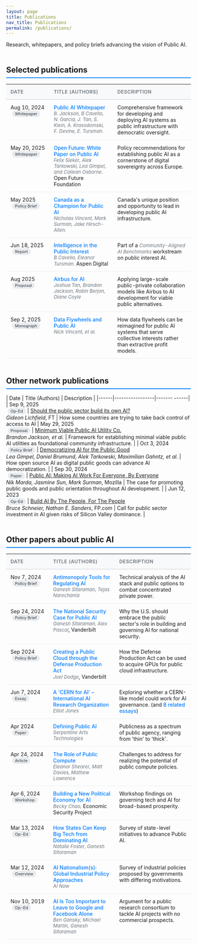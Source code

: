 ```yaml
---
layout: page
title: Publications
nav_title: Publications
permalink: /publications/
---
```


Research, whitepapers, and policy briefs advancing the vision of Public AI.

<style>
/* Clean table styling */
table { 
  border-spacing: 0; 
  width: 100%; 
  margin-bottom: 2rem; 
}

table td, table th { 
  padding: 12px; 
  font-size: 14px; 
  border-bottom: 1px solid #e9ecef; 
  vertical-align: top;
}

/* Column widths */
table th:first-child, table td:first-child { 
  width: 12%; 
  white-space: nowrap;
}
table th:nth-child(2), table td:nth-child(2) { 
  width: 40%; 
}
table th:nth-child(3), table td:nth-child(3) { 
  width: 48%; 
}

/* Header styling */
table th { 
  text-align: left; 
  font-weight: 600; 
  font-size: 13px; 
  text-transform: uppercase;
  letter-spacing: 0.5px;
  color: #6c757d;
  border-bottom: 2px solid #dee2e6; 
  background: #f8f9fa; 
}

/* Row hover effect */
table tr:hover td {
  background-color: #f8f9fa;
}

/* Section headers */
h2 { 
  margin-top: 3rem; 
  margin-bottom: 1rem; 
  color: #1a1a1a; 
  padding-bottom: 0.5rem;
  border-bottom: 2px solid #007bff;
}

/* Tag styling */
.tag { 
  display: inline-block; 
  padding: 2px 8px; 
  background: #e9ecef; 
  color: #495057; 
  border-radius: 12px; 
  font-size: 11px; 
  font-weight: 500; 
  margin-left: 4px; 
}

/* Links in tables */
table a {
  color: #007bff;
  text-decoration: none;
  font-weight: 500;
}
table a:hover {
  text-decoration: underline;
}

/* Authors styling */
table em {
  color: #6c757d;
  font-size: 13px;
}

/* Mobile responsiveness */
@media (max-width: 768px) {
  table { font-size: 13px; }
  table td, table th { padding: 8px; }
  
  /* Hide description column on mobile */
  table th:nth-child(3), 
  table td:nth-child(3) { 
    display: none; 
  }
  
  /* Adjust column widths for mobile */
  table th:first-child, 
  table td:first-child { 
    width: 25%; 
  }
  
  table th:nth-child(2), 
  table td:nth-child(2) { 
    width: 75%; 
  }
}
</style>

## Selected publications

| Date | Title (Authors) | Description |
|------|-----------------|-------------|
| Aug 10, 2024<br><span class="tag">Whitepaper</span> | [Public AI Whitepaper](https://drive.google.com/file/d/1bcCPdRHyUGFB23--6wn4j1f9mRgdG2QF)<br>*B. Jackson, B Cavello, N. Garcia, J. Tan, S. Klein, A. Krasodomski, F. Devine, E. Tursman.* | Comprehensive framework for developing and deploying AI systems as public infrastructure with democratic oversight. |
| May 20, 2025<br><span class="tag">Whitepaper</span> | [Open Future: White Paper on Public AI](https://openfuture.eu/publication/white-paper-on-public-ai/)<br>*Felix Sieker, Alek Tarkowski, Lea Gimpel, and Cailean Osborne.* Open Future Foundation| Policy recommendations for establishing public AI as a cornerstone of digital sovereignty across Europe. |
| May 2025<br><span class="tag">Policy Brief</span> | [Canada as a Champion for Public AI](https://www.nickmvincent.com/static/canada_publicai.pdf)<br>*Nicholas Vincent, Mark Surman, Jake Hirsch-Allen.* | Canada's unique position and opportunity to lead in developing public AI infrastructure. |
| Jun 18, 2025<br><span class="tag">Report</span> | [Intelligence in the Public Interest](https://www.aspendigital.org/report/intelligence-in-the-public-interest/)<br>*B Cavello, Eleanor Tursman.* Aspen Digital | Part of a *Community-Aligned AI Benchmarks* workstream on public interest AI. |
| Aug 2025<br><span class="tag">Proposal</span> | [Airbus for AI](https://docs.google.com/document/d/1JpWpcIs-ClzJdhzGOv0vkozyjlGPMdGiIMyj7EenlbA)<br>*Joshua Tan, Brandon Jackson, Robin Berjon, Diane Coyle* | Applying large-scale public-private collaboration models like Airbus to AI development for viable public alternatives. |
| Sep 2, 2025<br><span class="tag">Monograph</span> | [Data Flywheels and Public AI](https://nickmvincent.github.io/pai-flywheel-mini-book-2/)<br>*Nick Vincent, et al.* | How data flywheels can be reimagined for public AI systems that serve collective interests rather than extractive profit models. |

## Other network publications

| Date | Title (Authors) | Description |
|------|-----------------|------- ------|
| Sep 9, 2025<br><span class="tag">Op-Ed</span> | [Should the public sector build its own AI?](https://www.ft.com/content/686252f6-6d3d-40ec-bb2b-132d4fafb198)<br>*Gideon Lichfield*, FT | How some countries are trying to take back control of access to AI
| May 29, 2025<br><span class="tag">Proposal</span> | [Minimum Viable Public AI Utility Co.](https://docs.google.com/document/d/1OXAiQ2Ucmgq8fFDzGFcksQUbhIKrQvTIFEaq28_4VSM/)<br>*Brandon Jackson, et al.* | Framework for establishing minimal viable public AI utilities as foundational community infrastructure. |
| Oct 3, 2024<br><span class="tag">Policy Brief</span> | [Democratizing AI for the Public Good](https://openfuture.eu/publication/democratizing-ai-for-the-public-good/)<br>*Lea Gimpel, Daniel Brumund, Alek Tarkowski, Maximilian Gahntz, et al.* | How open source AI as digital public goods can advance AI democratization. |
| Sep 30, 2024<br><span class="tag">Paper</span> | [Public AI: Making AI Work For Everyone, By Everyone](https://www.mozillafoundation.org/en/research/library/public-ai/)<br>*Nik Marda, Jasmine Sun, Mark Surman*, Mozilla | The case for promoting public goods and public orientation throughout AI development. |
| Jun 12, 2023<br><span class="tag">Op-Ed</span> | [Build AI By The People, For The People](https://foreignpolicy.com/2023/06/12/ai-regulation-technology-us-china-eu-governance/)<br>*Bruce Schneier, Nathan E. Sanders*, FP.com | Call for public sector investment in AI given risks of Silicon Valley dominance. |

## Other papers about public AI

| Date | Title (Authors) | Description |
|------|-----------------|-------------|
| Nov 7, 2024<br><span class="tag">Policy Brief</span> | [Antimonopoly Tools for Regulating AI](https://yalelawandpolicy.org/antimonopoly-approach-governing-artificial-intelligence)<br>*Ganesh Sitaraman, Tejas Narechania* | Technical analysis of the AI stack and public options to combat concentrated private power. |
| Sep 24, 2024<br><span class="tag">Policy Brief</span> | [The National Security Case for Public AI](https://cdn.vanderbilt.edu/vu-URL/wp-content/uploads/sites/412/2024/09/27201409/VPA-Paper-National-Security-Case-for-AI.pdf)<br>*Ganesh Sitaraman, Alex Pascal*, Vanderbilt | Why the U.S. should embrace the public sector's role in building and governing AI for national security. |
| Sep 2024<br><span class="tag">Policy Brief</span> | [Creating a Public Cloud through the Defense Production Act](https://cdn.vanderbilt.edu/vu-URL/wp-content/uploads/sites/412/2024/09/27135238/VPA-Paper-DPA-Public-Cloud.pdf)<br>*Joel Dodge*, Vanderbilt | How the Defense Production Act can be used to acquire GPUs for public cloud infrastructure. |
| Jun 7, 2024<br><span class="tag">Essay</span> | [A 'CERN for AI' – International AI Research Organization](https://www.chathamhouse.org/2024/06/artificial-intelligence-and-challenge-global-governance/02-cern-ai-what-might-international)<br>*Elliot Jones* | Exploring whether a CERN-like model could work for AI governance. (and [8 related essays](https://www.chathamhouse.org/2024/06/artificial-intelligence-and-challenge-global-governance))|
| Apr 2024<br><span class="tag">Paper</span> | [Defining Public AI](https://reader.futureartecosystems.org/briefing/fae4/defining-public-ai)<br>*Serpentine Arts Technologies* | Publicness as a spectrum of public agency, ranging from 'thin' to 'thick'. |
| Apr 24, 2024<br><span class="tag">Article</span> | [The Role of Public Compute](https://www.adalovelaceinstitute.org/blog/the-role-of-public-compute/)<br>*Eleanor Shearer, Matt Davies, Mathew Lawrence* | Challenges to address for realizing the potential of public compute policies. |
| Apr 6, 2024<br><span class="tag">Workshop</span> | [Building a New Political Economy for AI](https://economicsecurityproject.org/resource/building-a-new-political-economy-for-ai/)<br>*Becky Chao,* Economic Security Project | Workshop findings on governing tech and AI for broad-based prosperity. |
| Mar 13, 2024<br><span class="tag">Op-Ed</span> | [How States Can Keep Big Tech from Dominating AI](https://www.politico.com/news/magazine/2024/03/13/states-big-tech-ai-00146338)<br>*Natalie Foster, Ganesh Sitaraman* | Survey of state-level initiatives to advance Public AI. |
| Mar 12, 2024<br><span class="tag">Overview</span> | [AI Nationalism(s): Global Industrial Policy Approaches](https://ainowinstitute.org/publications/research/ai-nationalisms-global-industrial-policy-approaches-to-ai)<br>*AI Now* | Survey of industrial policies proposed by governments with differing motivations. |
| Nov 10, 2019<br><span class="tag">Op-Ed</span> | [AI Is Too Important to Leave to Google and Facebook Alone](https://www.nytimes.com/2019/11/10/opinion/artificial-intelligence-facebook-google.html)<br>*Ben Gansky, Michael Martin, Ganesh Sitaraman* | Argument for a public research consortium to tackle AI projects with no commercial prospects. |


<!--  ## Test section -->
